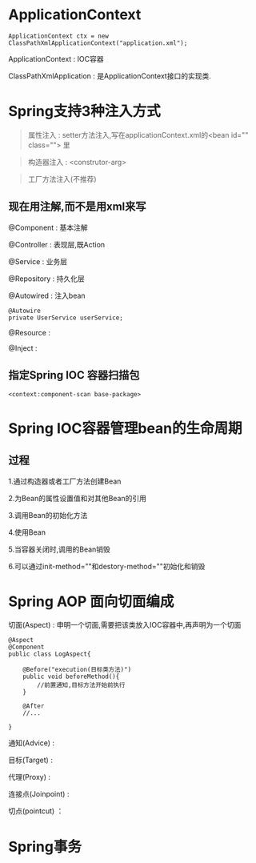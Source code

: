 # ApplicationContext 

`ApplicationContext ctx = new ClassPathXmlApplicationContext("application.xml");`

ApplicationContext : IOC容器

ClassPathXmlApplication :   是ApplicationContext接口的实现类.

# Spring支持3种注入方式

>属性注入 : setter方法注入,写在applicationContext.xml的\<bean id="" class=""> 里

>构造器注入 : \<construtor-arg>

>工厂方法注入(不推荐)

## 现在用注解,而不是用xml来写

@Component : 基本注解

@Controller : 表现层,既Action

@Service : 业务层

@Repository : 持久化层

@Autowired : 注入bean

```
@Autowire
private UserService userService;
```

@Resource :

@Inject : 

## 指定Spring IOC 容器扫描包

`<context:component-scan base-package>`

# Spring IOC容器管理bean的生命周期

## 过程
1.通过构造器或者工厂方法创建Bean

2.为Bean的属性设置值和对其他Bean的引用

3.调用Bean的初始化方法

4.使用Bean

5.当容器关闭时,调用的Bean销毁

6.可以通过init-method=""和destory-method=""初始化和销毁

# Spring AOP 面向切面编成

切面(Aspect) : 申明一个切面,需要把该类放入IOC容器中,再声明为一个切面

```
@Aspect
@Component
public class LogAspect{

    @Before("execution(目标类方法)")
    public void beforeMethod(){
        //前置通知,目标方法开始前执行
    }

    @After
    //...

}
```

通知(Advice) :

目标(Target) : 

代理(Proxy) :

连接点(Joinpoint) :

切点(pointcut) ： 

# Spring事务










